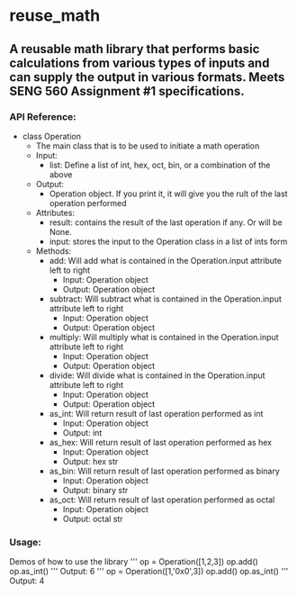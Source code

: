 # reuse_math 
## A reusable math library that performs basic calculations from various types of inputs and can supply the output in various formats. Meets SENG 560 Assignment #1 specifications.
### API Reference:
- class Operation
  - The main class that is to be used to initiate a math operation
  - Input:
    - list: Define a list of int, hex, oct, bin, or a combination of the above
  - Output:
    - Operation object. If you print it, it will give you the rult of the last operation performed
  - Attributes:
    - result: contains the result of the last operation if any. Or will be None.
    - input: stores the input to the Operation class in a list of ints form
  - Methods:
    - add: Will add what is contained in the Operation.input attribute left to right 
      - Input: Operation object
      - Output: Operation object
    - subtract: Will subtract what is contained in the Operation.input attribute left to right 
      - Input: Operation object
      - Output: Operation object
    - multiply: Will multiply what is contained in the Operation.input attribute left to right 
      - Input: Operation object
      - Output: Operation object
    - divide: Will divide what is contained in the Operation.input attribute left to right 
      - Input: Operation object
      - Output: Operation object
    - as_int: Will return result of last operation performed as int
      - Input: Operation object
      - Output: int
    - as_hex: Will return result of last operation performed as hex
      - Input: Operation object
      - Output: hex str
    - as_bin: Will return result of last operation performed as binary
      - Input: Operation object
      - Output: binary str
    - as_oct: Will return result of last operation performed as octal 
      - Input: Operation object
      - Output: octal str
### Usage:
Demos of how to use the library
'''
op = Operation([1,2,3])
op.add()
op.as_int()
'''
Output: 6
'''
op = Operation([1,'0x0',3])
op.add()
op.as_int()
'''
Output: 4


